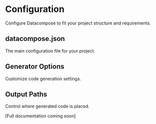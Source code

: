 # Configuration

Configure Datacompose to fit your project structure and requirements.

## datacompose.json

The main configuration file for your project.

## Generator Options

Customize code generation settings.

## Output Paths

Control where generated code is placed.

[Full documentation coming soon]